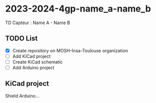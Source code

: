 # 2023-2024-4gp-name_a-name_b

TD Capteur : Name A - Name B

## TODO List

- [x] Create repository on MOSH-Insa-Toulouse organization
- [ ] Add KiCad project
- [ ] Create KiCad schematic
- [ ] Add Arduino project

## KiCad project

Shield Arduino...
